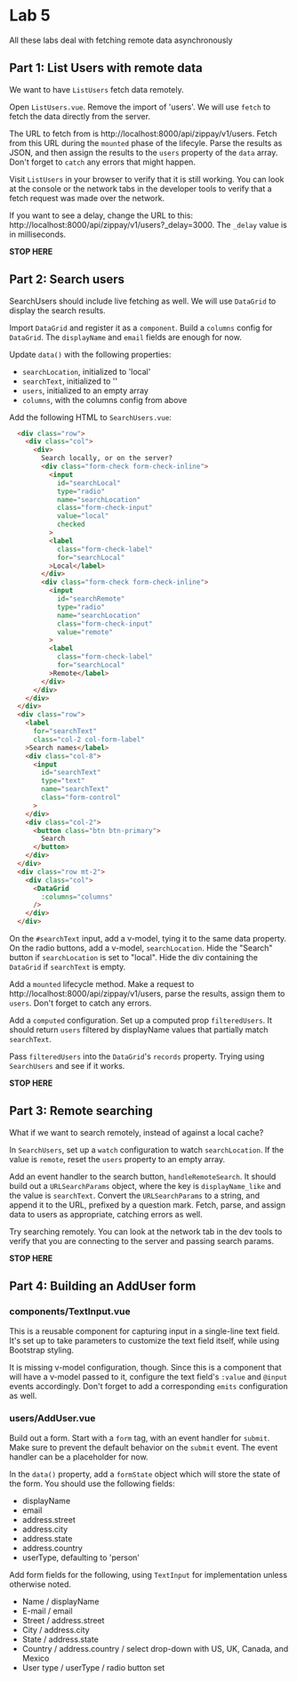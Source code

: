 # Lab 5

All these labs deal with fetching remote data asynchronously

## Part 1: List Users with remote data

We want to have `ListUsers` fetch data remotely. 

Open `ListUsers.vue`. Remove the import of 'users'. We will use `fetch` to fetch the data directly from the server.

The URL to fetch from is http://localhost:8000/api/zippay/v1/users. Fetch from this URL during the `mounted` phase of the lifecyle. Parse the results as JSON, and then assign the results to the `users` property of the `data` array. Don't forget to `catch` any errors that might happen.

Visit `ListUsers` in your browser to verify that it is still working. You can look at the console or the network tabs in the developer tools to verify that a fetch request was made over the network.

If you want to see a delay, change the URL to this: http://localhost:8000/api/zippay/v1/users?_delay=3000. The `_delay` value is in milliseconds.

**STOP HERE**

## Part 2: Search users

SearchUsers should include live fetching as well. We will use `DataGrid` to display the search results. 

Import `DataGrid` and register it as a `component`. 
Build a `columns` config for `DataGrid`. The `displayName` and `email` fields are enough for now. 


Update `data()` with the following properties: 

- `searchLocation`, initialized to 'local'
- `searchText`, initialized to ''
- `users`, initialized to an empty array
- `columns`, with the columns config from above

Add the following HTML to `SearchUsers.vue`: 

```html
  <div class="row">
    <div class="col">
      <div>
        Search locally, or on the server?
        <div class="form-check form-check-inline">
          <input
            id="searchLocal"
            type="radio"
            name="searchLocation"
            class="form-check-input"
            value="local"
            checked
          >
          <label
            class="form-check-label"
            for="searchLocal"
          >Local</label>
        </div>
        <div class="form-check form-check-inline">
          <input
            id="searchRemote"
            type="radio"
            name="searchLocation"
            class="form-check-input"
            value="remote"
          >
          <label
            class="form-check-label"
            for="searchLocal"
          >Remote</label>
        </div>
      </div>
    </div>
  </div>
  <div class="row">
    <label
      for="searchText"
      class="col-2 col-form-label"
    >Search names</label>
    <div class="col-8">
      <input
        id="searchText"
        type="text"
        name="searchText"
        class="form-control"
      >
    </div>
    <div class="col-2">
      <button class="btn btn-primary">
        Search
      </button>
    </div>
  </div>
  <div class="row mt-2">
    <div class="col">
      <DataGrid
        :columns="columns"
      />
    </div>
  </div>
```

On the `#searchText` input, add a v-model, tying it to the same data property. 
On the radio buttons, add a v-model, `searchLocation`.
Hide the "Search" button if `searchLocation` is set to "local".
Hide the div containing the `DataGrid` if `searchText` is empty.

Add a `mounted` lifecycle method. Make a request to http://localhost:8000/api/zippay/v1/users, parse the results, assign them to `users`. Don't forget to catch any errors. 

Add a `computed` configuration. Set up a computed prop `filteredUsers`. It should return `users` filtered by displayName values that partially match `searchText`. 

Pass `filteredUsers` into the `DataGrid`'s `records` property. Trying using `SearchUsers` and see if it works.

**STOP HERE**

## Part 3: Remote searching

What if we want to search remotely, instead of against a local cache? 

In `SearchUsers`, set up a `watch` configuration to watch `searchLocation`. If the value is `remote`, reset the `users` property to an empty array. 

Add an event handler to the search button, `handleRemoteSearch`. It should build out a `URLSearchParams` object, where the key is `displayName_like` and the value is `searchText`. Convert the `URLSearchParams` to a string, and append it to the URL, prefixed by a question mark. Fetch, parse, and assign data to users as appropriate, catching errors as well. 

Try searching remotely. You can look at the network tab in the dev tools to verify that you are connecting to the server and passing search params. 

**STOP HERE**

## Part 4: Building an AddUser form

### components/TextInput.vue

This is a reusable component for capturing input in a single-line text field. It's set up to take parameters to customize the text field itself, while using Bootstrap styling.

It is missing v-model configuration, though. Since this is a component that will have a v-model passed to it, configure the text field's `:value` and `@input` events accordingly. Don't forget to add a corresponding `emits` configuration as well.

### users/AddUser.vue

Build out a form. Start with a `form` tag, with an event handler for `submit`. Make sure to prevent the default behavior on the `submit` event. The event handler can be a placeholder for now.

In the `data()` property, add a `formState` object which will store the state of the form. You should use the following fields:

- displayName
- email
- address.street
- address.city
- address.state
- address.country
- userType, defaulting to 'person'

Add form fields for the following, using `TextInput` for implementation unless otherwise noted.

- Name / displayName
- E-mail / email
- Street / address.street
- City / address.city
- State / address.state
- Country / address.country / select drop-down with US, UK, Canada, and Mexico
- User type / userType / radio button set

